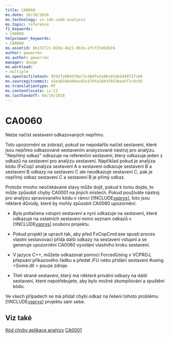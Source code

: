 ```yaml
---
title: CA0060
ms.date: 10/20/2016
ms.technology: vs-ide-code-analysis
ms.topic: reference
f1_keywords:
- CA0060
helpviewer_keywords:
- CA0060
ms.assetid: 6b15372c-028a-4e21-8b3e-efcf2545dd24
author: gewarren
ms.author: gewarren
manager: douge
ms.workload:
- multiple
ms.openlocfilehash: 9592fa0093f8a73c40dfe2e86c014b5449737c60
ms.sourcegitcommit: 42ea834b446ac65c679fa1043f853bea5f1c9c95
ms.translationtype: MT
ms.contentlocale: cs-CZ
ms.lasthandoff: 04/19/2018
---
```

# <a name="ca0060"></a>CA0060
Nelze načíst sestavení odkazovaných nepřímo.

 Toto upozornění se zobrazí, pokud se nepodařilo načíst sestavení, které jsou nepřímo odkazované sestavením analyzované nástroj pro analýzu. "Nepřímý odkaz" odkazuje na referenční sestavení, který odkazuje jeden z odkazů na sestavení pro analýzu sestavení. Například pokud je analýza kódu (FxCop) analýza sestavení A a sestavení odkazuje sestavení B a sestavení B odkazy na sestavení C ale neodkazuje sestavení C, pak je nepřímý odkaz sestavení C a sestavení B je přímý odkaz.

 Protože mnoho neočekávané stavy může dojít, pokud k tomu dojde, to může způsobit chyby CA0001 na jiných místech. Pokud používáte nástroj pro analýzu spravovaného kódu v rámci [!INCLUDE[vsprvs](../code-quality/includes/vsprvs_md.md)], toto jsou některé důvody, které by mohly způsobit CA0060 upozornění:

-   Byla potlačena vstupní sestavení a nyní odkazuje na sestavení, které odkazuje na ostatních sestavení mimo seznam odkazů v [!INCLUDE[vsprvs](../code-quality/includes/vsprvs_md.md)] souboru projektu.

-   Pokud projekt je upravit tak, aby před FxCopCmd.exe spustí proces vlastní sestavovací přidá další odkazy na sestavení vstupní a se generuje upozornění CA0060 vyvolání vlastního kroku sestavení.

-   V jazyce C++, můžete odkazovat pomocí ForcedUsing v VCPROJ, přepsání příkazového řádku a předat /FU nebo přidání sestavení #using \<Some.dll > pouze zdroje.

-   Třetí straně sestavení, který má některé privátní odkazy na další sestavení, které nepotřebujete, aby bylo možné zkompilování a spuštění kódu.

 Ve všech případech se má přidat chybí odkaz na řešení tohoto problému [!INCLUDE[vsprvs](../code-quality/includes/vsprvs_md.md)] projektu sám sebe.

## <a name="see-also"></a>Viz také
 [Kód chyby aplikace analýzy](../code-quality/code-analysis-application-errors.md) [CA0001](ca0001.md)
